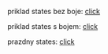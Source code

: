 priklad states bez boje: [click](https://github.com/DaSt007/krouzek/blob/master/ifak/inst.png)

priklad states s bojem: [click](https://github.com/DaSt007/krouzek/blob/master/ifak/inst2.png)

prazdny states: [click](https://github.com/DaSt007/krouzek/blob/master/ifak/inst3.txt)
